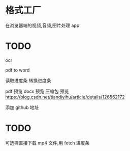 # 格式工厂

在浏览器端的视频,音频,图片处理 app

# TODO

ocr

pdf to word

读取进度条
转换进度条

pdf 预览 docx 预览
压缩包 预览 https://blog.csdn.net/tiandiyihu/article/details/126562172

添加 github 地址

# TODO

可选择直接下载 mp4 文件,用 fetch 进度条
